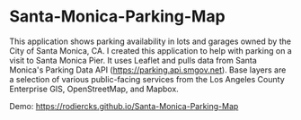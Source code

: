 # Santa-Monica-Parking-Map

This application shows parking availability in lots and garages owned by the City of Santa Monica, CA. I created this application to help with parking on a visit to Santa Monica Pier. It uses Leaflet and pulls data from Santa Monica's Parking Data API (https://parking.api.smgov.net). Base layers are a selection of various public-facing services from the Los Angeles County Enterprise GIS, OpenStreetMap, and Mapbox.

Demo: https://rodiercks.github.io/Santa-Monica-Parking-Map